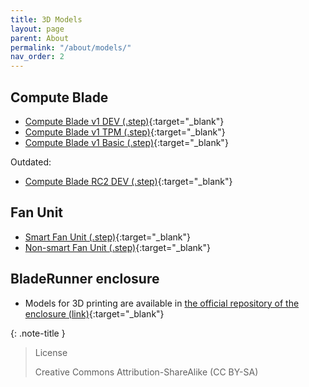 ```yaml
---
title: 3D Models
layout: page
parent: About
permalink: "/about/models/"
nav_order: 2
---
```



## Compute Blade
* [Compute Blade v1 DEV (.step)](/assets/files/Compute_Blade_v1_DEV.step){:target="_blank"}
* [Compute Blade v1 TPM (.step)](/assets/files/Compute_Blade_v1_TPM.step){:target="_blank"}
* [Compute Blade v1 Basic (.step)](/assets/files/Compute_Blade_v1_Basic.step){:target="_blank"}

Outdated:
* [Compute Blade RC2 DEV (.step)](/assets/files/Compute_Blade_RC2_DEV.step){:target="_blank"}

## Fan Unit
* [Smart Fan Unit (.step)](/assets/files/Fan_Unit_Smart_V1.1.step){:target="_blank"}
* [Non-smart Fan Unit (.step)](/assets/files/Fan_Unit_Dumb_V1.1.step){:target="_blank"}

## BladeRunner enclosure

* Models for 3D printing are available in [the official repository of the enclosure (link)](https://github.com/Uptime-Lab/BladeRunner){:target="_blank"} 

{: .note-title }
> License
>
> Creative Commons Attribution-ShareAlike (CC BY-SA)

